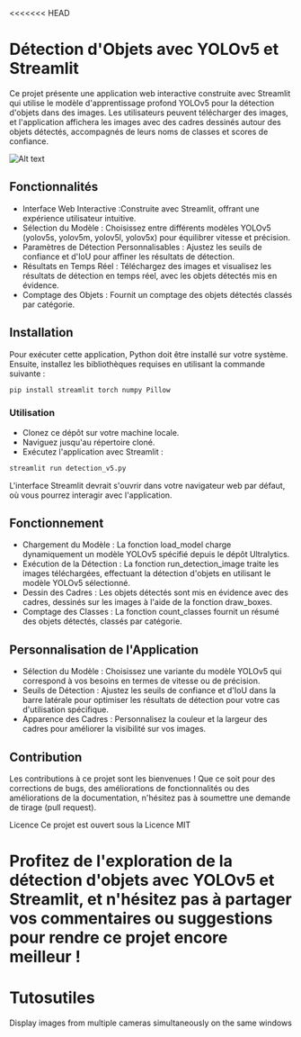 <<<<<<< HEAD
# Détection d'Objets avec YOLOv5 et Streamlit
Ce projet présente une application web interactive construite avec Streamlit qui utilise le modèle d'apprentissage profond YOLOv5 pour la détection d'objets dans des images. Les utilisateurs peuvent télécharger des images, et l'application affichera les images avec des cadres dessinés autour des objets détectés, accompagnés de leurs noms de classes et scores de confiance.

![Alt text](stream.PNG "Texte alternatif")

## Fonctionnalités
* Interface Web Interactive :Construite avec Streamlit, offrant une expérience utilisateur intuitive.
* Sélection du Modèle : Choisissez entre différents modèles YOLOv5 (yolov5s, yolov5m, yolov5l, yolov5x) pour équilibrer vitesse et précision.
* Paramètres de Détection Personnalisables : Ajustez les seuils de confiance et d'IoU pour affiner les résultats de détection.
* Résultats en Temps Réel : Téléchargez des images et visualisez les résultats de détection en temps réel, avec les objets détectés mis en évidence.
* Comptage des Objets : Fournit un comptage des objets détectés classés par catégorie.
## Installation
Pour exécuter cette application, Python doit être installé sur votre système. Ensuite, installez les bibliothèques requises en utilisant la commande suivante :


```bash
pip install streamlit torch numpy Pillow
```


### Utilisation
* Clonez ce dépôt sur votre machine locale.
* Naviguez jusqu'au répertoire cloné.
* Exécutez l'application avec Streamlit :

```bash
streamlit run detection_v5.py
```

L'interface Streamlit devrait s'ouvrir dans votre navigateur web par défaut, où vous pourrez interagir avec l'application.
## Fonctionnement
* Chargement du Modèle : La fonction load_model charge dynamiquement un modèle YOLOv5 spécifié depuis le dépôt Ultralytics.
* Exécution de la Détection : La fonction run_detection_image traite les images téléchargées, effectuant la détection d'objets en utilisant le modèle YOLOv5 sélectionné.
* Dessin des Cadres : Les objets détectés sont mis en évidence avec des cadres, dessinés sur les images à l'aide de la fonction draw_boxes.
* Comptage des Classes : La fonction count_classes fournit un résumé des objets détectés, classés par catégorie.
##  Personnalisation de l'Application
* Sélection du Modèle : Choisissez une variante du modèle YOLOv5 qui correspond à vos besoins en termes de vitesse ou de précision.
* Seuils de Détection : Ajustez les seuils de confiance et d'IoU dans la barre latérale pour optimiser les résultats de détection pour votre cas d'utilisation spécifique.
* Apparence des Cadres : Personnalisez la couleur et la largeur des cadres pour améliorer la visibilité sur vos images.
## Contribution
Les contributions à ce projet sont les bienvenues ! Que ce soit pour des corrections de bugs, des améliorations de fonctionnalités ou des améliorations de la documentation, n'hésitez pas à soumettre une demande de tirage (pull request).

Licence
Ce projet est ouvert sous la Licence MIT

Profitez de l'exploration de la détection d'objets avec YOLOv5 et Streamlit, et n'hésitez pas à partager vos commentaires ou suggestions pour rendre ce projet encore meilleur !
=======
# Tutosutiles
Display images from multiple cameras simultaneously on the same windows
